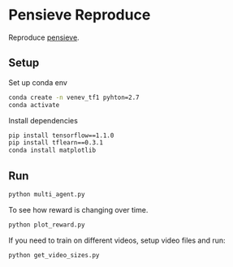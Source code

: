 # Pensieve Reproduce

Reproduce [pensieve](https://github.com/hongzimao/pensieve/tree/master).

## Setup

Set up conda env

```bash
conda create -n venev_tf1 pyhton=2.7
conda activate
```

Install dependencies

```bash
pip install tensorflow==1.1.0
pip install tflearn==0.3.1
conda install matplotlib
```

## Run

```bash
python multi_agent.py
```

To see how reward is changing over time.
```bash
python plot_reward.py
```

If you need to train on different videos, setup video files and run:
```bash
python get_video_sizes.py
```
